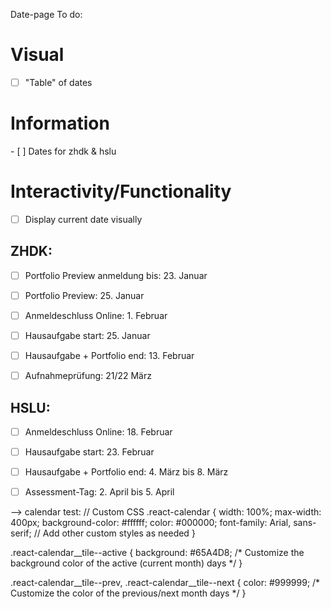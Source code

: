 Date-page To do:

# Visual
- [ ] "Table" of dates

# Information
- [ ] Dates for zhdk & hslu

# Interactivity/Functionality
- [ ] Display current date visually

## ZHDK:

- [ ] Portfolio Preview anmeldung bis:  23. Januar
- [ ] Portfolio Preview:                25. Januar

- [ ] Anmeldeschluss Online:            1. Februar

- [ ] Hausaufgabe start:                25. Januar
- [ ] Hausaufgabe + Portfolio end:      13. Februar

- [ ] Aufnahmeprüfung:                  21/22 März

## HSLU:

- [ ] Anmeldeschluss Online:            18. Februar

- [ ] Hausaufgabe start:                23. Februar    
- [ ] Hausaufgabe + Portfolio end:      4. März bis 8. März

- [ ] Assessment-Tag:                   2. April bis 5. April

--> calendar test: // Custom CSS .react-calendar { width: 100%; max-width: 400px; background-color: #ffffff; color: #000000; font-family: Arial, sans-serif; // Add other custom styles as needed }

.react-calendar__tile--active { background: #65A4D8; /* Customize the background color of the active (current month) days */ }

.react-calendar__tile--prev, .react-calendar__tile--next { color: #999999; /* Customize the color of the previous/next month days */ }